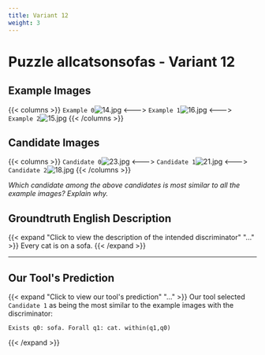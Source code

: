 ```yaml
---
title: Variant 12
weight: 3
---
```


# Puzzle allcatsonsofas - Variant 12

## Example Images
{{< columns >}}
`Example 0`![14.jpg](/natscene_data/images/14.jpg)
<--->
`Example 1`![16.jpg](/natscene_data/images/16.jpg)
<--->
`Example 2`![15.jpg](/natscene_data/images/15.jpg)
{{< /columns >}}

## Candidate Images
{{< columns >}}
`Candidate 0`![23.jpg](/natscene_data/images/23.jpg)
<--->
`Candidate 1`![21.jpg](/natscene_data/images/21.jpg)
<--->
`Candidate 2`![18.jpg](/natscene_data/images/18.jpg)
{{< /columns >}}

*Which candidate among the above candidates is most similar to all the example images? Explain why.*

## Groundtruth English Description

{{< expand "Click to view the description of the intended discriminator" "..." >}}
Every cat is on a sofa.
{{< /expand >}}

---



## Our Tool's Prediction

{{< expand "Click to view our tool's prediction" "..." >}}
Our tool selected `Candidate 1` as being the most similar to the example images with the discriminator:
```plaintext
Exists q0: sofa. Forall q1: cat. within(q1,q0)
```
{{< /expand >}}

